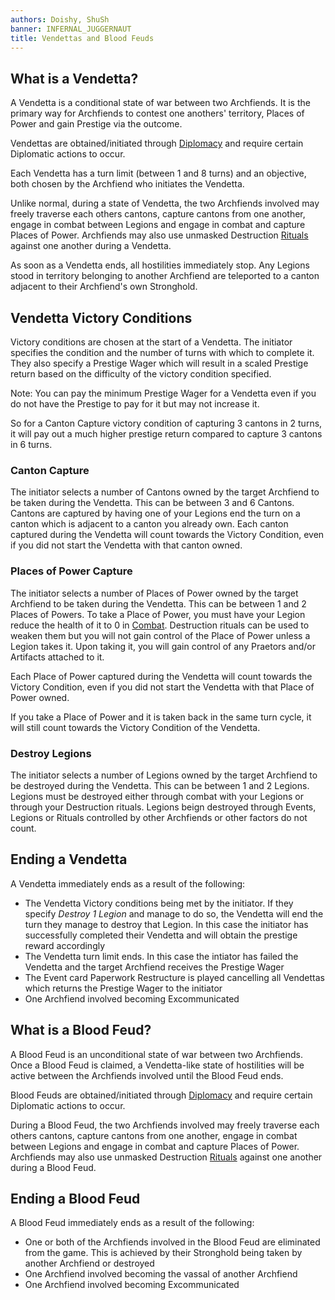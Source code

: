 ```yaml
---
authors: Doishy, ShuSh
banner: INFERNAL_JUGGERNAUT
title: Vendettas and Blood Feuds
---
```


## What is a Vendetta?

A Vendetta is a conditional state of war between two Archfiends. It is the
primary way for Archfiends to contest one anothers' territory, Places of Power
and gain Prestige via the outcome.

Vendettas are obtained/initiated through [Diplomacy][diplomacy] and require
certain Diplomatic actions to occur.

Each Vendetta has a turn limit (between 1 and 8 turns) and an objective, both
chosen by the Archfiend who initiates the Vendetta.

Unlike normal, during a state of Vendetta, the two Archfiends involved may
freely traverse each others cantons, capture cantons from one another, engage in
combat between Legions and engage in combat and capture Places of Power.
Archfiends may also use unmasked Destruction [Rituals][rituals] against one
another during a Vendetta.

As soon as a Vendetta ends, all hostilities immediately stop. Any Legions stood
in territory belonging to another Archfiend are teleported to a canton adjacent
to their Archfiend's own Stronghold.

## Vendetta Victory Conditions

Victory conditions are chosen at the start of a Vendetta. The initiator
specifies the condition and the number of turns with which to complete it. They
also specify a Prestige Wager which will result in a scaled Prestige return
based on the difficulty of the victory condition specified.

Note: You can pay the minimum Prestige Wager for a Vendetta even if you do not
have the Prestige to pay for it but may not increase it.

So for a Canton Capture victory condition of capturing 3 cantons in 2 turns, it
will pay out a much higher prestige return compared to capture 3 cantons in 6
turns.

### Canton Capture

The initiator selects a number of Cantons owned by the target Archfiend to be
taken during the Vendetta. This can be between 3 and 6 Cantons. Cantons are
captured by having one of your Legions end the turn on a canton which is
adjacent to a canton you already own. Each canton captured during the Vendetta
will count towards the Victory Condition, even if you did not start the Vendetta
with that canton owned.

### Places of Power Capture

The initiator selects a number of Places of Power owned by the target Archfiend
to be taken during the Vendetta. This can be between 1 and 2 Places of Powers.
To take a Place of Power, you must have your Legion reduce the health of it to 0
in [Combat][combat]. Destruction rituals can be used to weaken them but you will
not gain control of the Place of Power unless a Legion takes it. Upon taking it,
you will gain control of any Praetors and/or Artifacts attached to it.

Each Place of Power captured during the Vendetta will count towards the Victory
Condition, even if you did not start the Vendetta with that Place of Power
owned.

If you take a Place of Power and it is taken back in the same turn cycle, it
will still count towards the Victory Condition of the Vendetta.

### Destroy Legions

The initiator selects a number of Legions owned by the target Archfiend to be
destroyed during the Vendetta. This can be between 1 and 2 Legions. Legions must
be destroyed either through combat with your Legions or through your Destruction
rituals. Legions beign destroyed through Events, Legions or Rituals controlled
by other Archfiends or other factors do not count.

## Ending a Vendetta

A Vendetta immediately ends as a result of the following:

- The Vendetta Victory conditions being met by the initiator. If they specify
  _Destroy 1 Legion_ and manage to do so, the Vendetta will end the turn they
  manage to destroy that Legion. In this case the initiator has successfully
  completed their Vendetta and will obtain the prestige reward accordingly
- The Vendetta turn limit ends. In this case the intiator has failed the
  Vendetta and the target Archfiend receives the Prestige Wager
- The Event card Paperwork Restructure is played cancelling all Vendettas which
  returns the Prestige Wager to the initiator
- One Archfiend involved becoming Excommunicated

## What is a Blood Feud?

A Blood Feud is an unconditional state of war between two Archfiends. Once a
Blood Feud is claimed, a Vendetta-like state of hostilities will be active
between the Archfiends involved until the Blood Feud ends.

Blood Feuds are obtained/initiated through [Diplomacy][diplomacy] and require
certain Diplomatic actions to occur.

During a Blood Feud, the two Archfiends involved may freely traverse each others
cantons, capture cantons from one another, engage in combat between Legions and
engage in combat and capture Places of Power. Archfiends may also use unmasked
Destruction [Rituals][rituals] against one another during a Blood Feud.

## Ending a Blood Feud

A Blood Feud immediately ends as a result of the following:

- One or both of the Archfiends involved in the Blood Feud are eliminated from
  the game. This is achieved by their Stronghold being taken by another
  Archfiend or destroyed
- One Archfiend involved becoming the vassal of another Archfiend
- One Archfiend involved becoming Excommunicated

[combat]: /core-mechanics/combat
[diplomacy]: /core-mechanics/diplomacy
[rituals]: /core-mechanics/rituals
